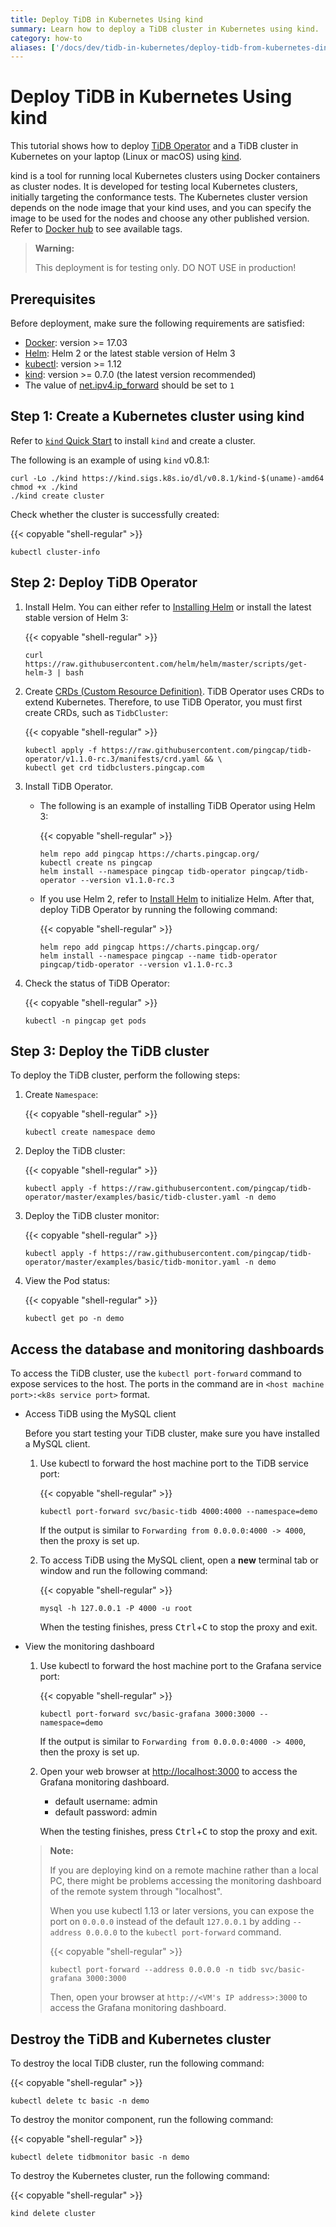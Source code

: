 ```yaml
---
title: Deploy TiDB in Kubernetes Using kind
summary: Learn how to deploy a TiDB cluster in Kubernetes using kind.
category: how-to
aliases: ['/docs/dev/tidb-in-kubernetes/deploy-tidb-from-kubernetes-dind/']
---
```


# Deploy TiDB in Kubernetes Using kind

This tutorial shows how to deploy [TiDB Operator](https://github.com/pingcap/tidb-operator) and a TiDB cluster in Kubernetes on your laptop (Linux or macOS) using [kind](https://kind.sigs.k8s.io/).

kind is a tool for running local Kubernetes clusters using Docker containers as cluster nodes. It is developed for testing local Kubernetes clusters, initially targeting the conformance tests. The Kubernetes cluster version depends on the node image that your kind uses, and you can specify the image to be used for the nodes and choose any other published version. Refer to [Docker hub](https://hub.docker.com/r/kindest/node/tags) to see available tags.

> **Warning:**
>
> This deployment is for testing only. DO NOT USE in production!

## Prerequisites

Before deployment, make sure the following requirements are satisfied:

- [Docker](https://docs.docker.com/install/): version >= 17.03
- [Helm](https://helm.sh/docs/intro/install/): Helm 2 or the latest stable version of Helm 3
- [kubectl](https://kubernetes.io/docs/tasks/tools/install-kubectl): version >= 1.12
- [kind](https://kind.sigs.k8s.io/docs/user/quick-start/): version >= 0.7.0 (the latest version recommended)
- The value of [net.ipv4.ip_forward](https://linuxconfig.org/how-to-turn-on-off-ip-forwarding-in-linux) should be set to `1`

## Step 1: Create a Kubernetes cluster using kind

Refer to [`kind` Quick Start](https://kind.sigs.k8s.io/docs/user/quick-start) to install `kind` and create a cluster.

The following is an example of using `kind` v0.8.1:

```
curl -Lo ./kind https://kind.sigs.k8s.io/dl/v0.8.1/kind-$(uname)-amd64
chmod +x ./kind
./kind create cluster
```

Check whether the cluster is successfully created:

{{< copyable "shell-regular" >}}

```
kubectl cluster-info
```

## Step 2: Deploy TiDB Operator

1. Install Helm. You can either refer to [Installing Helm](https://helm.sh/docs/intro/install/) or install the latest stable version of Helm 3:

    {{< copyable "shell-regular" >}}

    ```shell
    curl https://raw.githubusercontent.com/helm/helm/master/scripts/get-helm-3 | bash
    ```

2. Create [CRDs (Custom Resource Definition)](https://kubernetes.io/docs/tasks/access-kubernetes-api/custom-resources/custom-resource-definitions/). TiDB Operator uses CRDs to extend Kubernetes. Therefore, to use TiDB Operator, you must first create CRDs, such as `TidbCluster`:

    {{< copyable "shell-regular" >}}

    ```shell
    kubectl apply -f https://raw.githubusercontent.com/pingcap/tidb-operator/v1.1.0-rc.3/manifests/crd.yaml && \
    kubectl get crd tidbclusters.pingcap.com
    ```

3. Install TiDB Operator.

    - The following is an example of installing TiDB Operator using Helm 3:

        {{< copyable "shell-regular" >}}

        ```shell
        helm repo add pingcap https://charts.pingcap.org/
        kubectl create ns pingcap
        helm install --namespace pingcap tidb-operator pingcap/tidb-operator --version v1.1.0-rc.3
        ```

    - If you use Helm 2, refer to [Install Helm](tidb-toolkit.md#use-helm) to initialize Helm. After that, deploy TiDB Operator by running the following command:

        {{< copyable "shell-regular" >}}

        ```shell
        helm repo add pingcap https://charts.pingcap.org/
        helm install --namespace pingcap --name tidb-operator pingcap/tidb-operator --version v1.1.0-rc.3
        ```

4. Check the status of TiDB Operator:

    {{< copyable "shell-regular" >}}

    ```shell
    kubectl -n pingcap get pods
    ```

## Step 3: Deploy the TiDB cluster

To deploy the TiDB cluster, perform the following steps:

1. Create `Namespace`:

    {{< copyable "shell-regular" >}}

    ```shell
    kubectl create namespace demo
    ```

2. Deploy the TiDB cluster:

    {{< copyable "shell-regular" >}}

    ``` shell
    kubectl apply -f https://raw.githubusercontent.com/pingcap/tidb-operator/master/examples/basic/tidb-cluster.yaml -n demo
    ```

3. Deploy the TiDB cluster monitor:

    {{< copyable "shell-regular" >}}

    ``` shell
    kubectl apply -f https://raw.githubusercontent.com/pingcap/tidb-operator/master/examples/basic/tidb-monitor.yaml -n demo
    ```

4. View the Pod status:

    {{< copyable "shell-regular" >}}

    ``` shell
    kubectl get po -n demo
    ```

## Access the database and monitoring dashboards

To access the TiDB cluster, use the `kubectl port-forward` command to expose services to the host. The ports in the command are in `<host machine port>:<k8s service port>` format.

- Access TiDB using the MySQL client

    Before you start testing your TiDB cluster, make sure you have installed a MySQL client.

    1. Use kubectl to forward the host machine port to the TiDB service port:

        {{< copyable "shell-regular" >}}

        ``` shell
        kubectl port-forward svc/basic-tidb 4000:4000 --namespace=demo
        ```

        If the output is similar to `Forwarding from 0.0.0.0:4000 -> 4000`, then the proxy is set up.

    2. To access TiDB using the MySQL client, open a **new** terminal tab or window and run the following command:

        {{< copyable "shell-regular" >}}

        ``` shell
        mysql -h 127.0.0.1 -P 4000 -u root
        ```

        When the testing finishes, press <kbd>Ctrl</kbd>+<kbd>C</kbd> to stop the proxy and exit.

- View the monitoring dashboard

    1. Use kubectl to forward the host machine port to the Grafana service port:

        {{< copyable "shell-regular" >}}

        ``` shell
        kubectl port-forward svc/basic-grafana 3000:3000 --namespace=demo
        ```

        If the output is similar to `Forwarding from 0.0.0.0:4000 -> 4000`, then the proxy is set up.

    2. Open your web browser at <http://localhost:3000> to access the Grafana monitoring dashboard.

        - default username: admin
        - default password: admin

        When the testing finishes, press <kbd>Ctrl</kbd>+<kbd>C</kbd> to stop the proxy and exit.

    > **Note:**
    >
    > If you are deploying kind on a remote machine rather than a local PC, there might be problems accessing the monitoring dashboard of the remote system through "localhost".
    >
    > When you use kubectl 1.13 or later versions, you can expose the port on `0.0.0.0` instead of the default `127.0.0.1` by adding `--address 0.0.0.0` to the `kubectl port-forward` command.
    >
    > {{< copyable "shell-regular" >}}
    >
    > ```
    > kubectl port-forward --address 0.0.0.0 -n tidb svc/basic-grafana 3000:3000
    > ```
    >
    > Then, open your browser at `http://<VM's IP address>:3000` to access the Grafana monitoring dashboard.

## Destroy the TiDB and Kubernetes cluster

To destroy the local TiDB cluster, run the following command:

{{< copyable "shell-regular" >}}

```shell
kubectl delete tc basic -n demo
```

To destroy the monitor component, run the following command:

{{< copyable "shell-regular" >}}

```shell
kubectl delete tidbmonitor basic -n demo
```

To destroy the Kubernetes cluster, run the following command:

{{< copyable "shell-regular" >}}

``` shell
kind delete cluster
```
